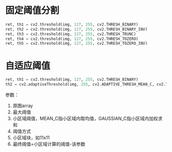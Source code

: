 # 固定阈值分割

```python
ret, th1 = cv2.threshold(img, 127, 255, cv2.THRESH_BINARY)
ret, th2 = cv2.threshold(img, 127, 255, cv2.THRESH_BINARY_INV)
ret, th3 = cv2.threshold(img, 127, 255, cv2.THRESH_TRUNC)
ret, th4 = cv2.threshold(img, 127, 255, cv2.THRESH_TOZERO)
ret, th5 = cv2.threshold(img, 127, 255, cv2.THRESH_TOZERO_INV)
```

# 自适应阈值

```python
ret, th1 = cv2.threshold(img, 127, 255, cv2.THRESH_BINARY)
th2 = cv2.adaptiveThreshold(img, 255, cv2.ADAPTIVE_THRESH_MEAN_C, cv2.THRESH_BINARY, 11, 4)
```
参数：

1. 原图array
2. 最大阈值
3. 小区域阈值，MEAN_C指小区域内取均值，GAUSSIAN_C指小区域内加权求和
4. 阈值方式
5. 小区域块，如11x11
6. 最终阈值=小区域计算的阈值-该参数


